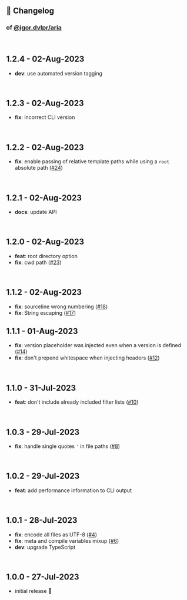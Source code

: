 ## 📒 Changelog

### of [@igor.dvlpr/aria](https://github.com/igorskyflyer/npm-adblock-aria-compiler/)

<br>

## 1.2.4 - 02-Aug-2023

- **dev**: use automated version tagging

<br>

## 1.2.3 - 02-Aug-2023

- **fix**: incorrect CLI version

<br>

## 1.2.2 - 02-Aug-2023

- **fix**: enable passing of relative template paths while using a `root` absolute path ([#24](https://github.com/igorskyflyer/npm-adblock-aria-compiler/issues/24))

<br>

## 1.2.1 - 02-Aug-2023

- **docs**: update API

<br>

## 1.2.0 - 02-Aug-2023

- **feat**: root directory option
- **fix**: cwd path ([#23](https://github.com/igorskyflyer/npm-adblock-aria-compiler/issues/23))

<br>

## 1.1.2 - 02-Aug-2023

- **fix**: sourceline wrong numbering ([#18](https://github.com/igorskyflyer/npm-adblock-aria-compiler/issues/18))
- **fix**: String escaping ([#17](https://github.com/igorskyflyer/npm-adblock-aria-compiler/issues/17))

## 1.1.1 - 01-Aug-2023

- **fix**: version placeholder was injected even when a version is defined ([#14](https://github.com/igorskyflyer/npm-adblock-aria-compiler/issues/14))
- **fix**: don't prepend whitespace when injecting headers ([#12](https://github.com/igorskyflyer/npm-adblock-aria-compiler/issues/12))

<br>

## 1.1.0 - 31-Jul-2023

- **feat**: don't include already included filter lists ([#10](https://github.com/igorskyflyer/npm-adblock-aria-compiler/issues/10))

<br>

## 1.0.3 - 29-Jul-2023

- **fix**: handle single quotes `'` in file paths ([#8](https://github.com/igorskyflyer/npm-adblock-aria-compiler/issues/8))

<br>

## 1.0.2 - 29-Jul-2023

- **feat**: add performance information to CLI output

<br>

## 1.0.1 - 28-Jul-2023

- **fix**: encode all files as UTF-8 ([#4](https://github.com/igorskyflyer/npm-adblock-aria-compiler/issues/4))
- **fix**: meta and compile variables mixup ([#6](https://github.com/igorskyflyer/npm-adblock-aria-compiler/issues/6))
- **dev**: upgrade TypeScript

<br>

## 1.0.0 - 27-Jul-2023

- initial release 🎉
